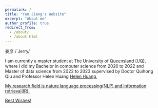 ```yaml
---
permalink: /
title: "Yan Jiang's Website"
excerpt: "About me"
author_profile: true
redirect_from: 
  - /about/
  - /about.html
---
```


姜彦 /`Jerry/

I am currently a master student at <a href="https://www.uq.edu.au" target="_blank"> The University of Queensland (UQ)</a>, where I did my Bachelor in computer science from 2020 to 2022 and Master of data science from 2022 to 2023 supervised by Doctor Quihong Qiu and Professor Helen Huang <a href="http://staff.itee.uq.edu.au/huang/" target="_blank">
Helen Huang</a>, <a href="https://sites.google.com/view/hongzhi-yin/home" target="_blank"> 

My research field is nature language processing(NLP) and information retrieval(IR).

Best Wishes!
